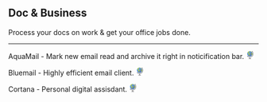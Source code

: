 ## Doc & Business

Process your docs on work & get your office jobs done.

---

AquaMail - Mark new email read and archive it right in noticification bar. ![](../assets/earth-globe.png)

Bluemail - Highly efficient email client. ![](../assets/earth-globe.png)

Cortana - Personal digital assisdant. ![](../assets/earth-globe.png)
